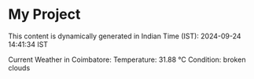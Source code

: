 # My Project

This content is dynamically generated in Indian Time (IST): 2024-09-24 14:41:34 IST


Current Weather in Coimbatore:
Temperature: 31.88 °C
Condition: broken clouds
